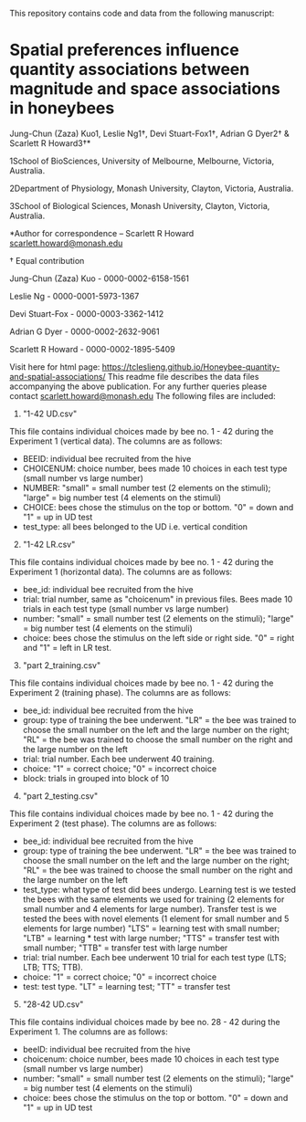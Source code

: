 This repository contains code and data from the following manuscript:

# Spatial preferences influence quantity associations between magnitude and space associations in honeybees

Jung-Chun (Zaza) Kuo1, Leslie Ng1†, Devi Stuart-Fox1†, Adrian G Dyer2† & Scarlett R Howard3†*

1School of BioSciences, University of Melbourne, Melbourne, Victoria, Australia.

2Department of Physiology, Monash University, Clayton, Victoria, Australia.

3School of Biological Sciences, Monash University, Clayton, Victoria, Australia.

*Author for correspondence – Scarlett R Howard scarlett.howard@monash.edu

† Equal contribution

Jung-Chun (Zaza) Kuo - 0000-0002-6158-1561

Leslie Ng - 0000-0001-5973-1367

Devi Stuart-Fox - 0000-0003-3362-1412

Adrian G Dyer - 0000-0002-2632-9061

Scarlett R Howard - 0000-0002-1895-5409

Visit here for html page: https://tcleslieng.github.io/Honeybee-quantity-and-spatial-associations/
This readme file describes the data files accompanying the above publication. For any further queries please contact scarlett.howard@monash.edu The following files are included:

1) "1-42 UD.csv"

This file contains individual choices made by bee no. 1 - 42 during the Experiment 1 (vertical data). The columns are as follows:

* BEEID: individual bee recruited from the hive
* CHOICENUM: choice number, bees made 10 choices in each test type (small number vs large number)
* NUMBER: "small" = small number test (2 elements on the stimuli); "large" = big number test (4 elements on the stimuli)
* CHOICE: bees chose the stimulus on the top or bottom. "0" = down and "1" = up in UD test
* test_type: all bees belonged to the UD i.e. vertical condition

2) "1-42 LR.csv"

This file contains individual choices made by bee no. 1 - 42 during the Experiment 1 (horizontal data). The columns are as follows:

* bee_id: individual bee recruited from the hive
* trial: trial number, same as "choicenum" in previous files. Bees made 10 trials in each test type (small number vs large number)
* number: "small" = small number test (2 elements on the stimuli); "large" = big number test (4 elements on the stimuli)
* choice: bees chose the stimulus on the left side or right side. "0" = right and "1" = left in LR test.

3) "part 2_training.csv"

This file contains individual choices made by bee no. 1 - 42 during the Experiment 2 (training phase). The columns are as follows:

* bee_id: individual bee recruited from the hive
* group: type of training the bee underwent. "LR" = the bee was trained to choose the small number on the left and the large number on the right; "RL" = the bee was trained to choose the small number on the right and the large number on the left
* trial: trial number. Each bee underwent 40 training.
* choice: "1" = correct choice; "0" = incorrect choice
* block: trials in grouped into block of 10

4) "part 2_testing.csv"

This file contains individual choices made by bee no. 1 - 42 during the Experiment 2 (test phase). The columns are as follows:

* bee_id: individual bee recruited from the hive
* group: type of training the bee underwent. "LR" = the bee was trained to choose the small number on the left and the large number on the right; "RL" = the bee was trained to choose the small number on the right and the large number on the left
* test_type: what type of test did bees undergo. Learning test is we tested the bees with the same elements we used for training (2 elements for small number and 4 elements for large number). Transfer test is we tested the bees with novel elements (1 element for small number and 5 elements for large number) "LTS" = learning test with small number; "LTB" = learning * test with large number; "TTS" = transfer test with small number; "TTB" = transfer test with large number
* trial: trial number. Each bee underwent 10 trial for each test type (LTS; LTB; TTS; TTB).
* choice: "1" = correct choice; "0" = incorrect choice
* test: test type. "LT" = learning test; "TT" = transfer test

5) "28-42 UD.csv" 

This file contains individual choices made by bee no. 28 - 42 during the Experiment 1. The columns are as follows:

* beeID: individual bee recruited from the hive
* choicenum: choice number, bees made 10 choices in each test type (small number vs large number)
* number: "small" = small number test (2 elements on the stimuli); "large" = big number test (4 elements on the stimuli)
* choice: bees chose the stimulus on the top or bottom. "0" = down and "1" = up in UD test
